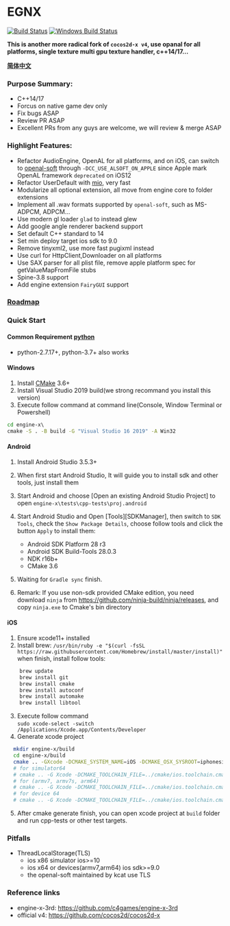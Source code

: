 # EGNX
[![Build Status](https://travis-ci.com/c4games/engine-x.svg?branch=master)](https://travis-ci.com/c4games/engine-x)
[![Windows Build Status](https://ci.appveyor.com/api/projects/status/4936wev2r2ot606s/branch/master?svg=true)](https://ci.appveyor.com/project/halx99/engine-x)

**This is another more radical fork of ```cocos2d-x v4```, use opanal for all platforms, single texture multi gpu texture handler, c++14/17...**  
  
**[简体中文](README_CN.md)**
  
### Purpose Summary:
* C++14/17
* Forcus on native game dev only
* Fix bugs ASAP
* Review PR ASAP
* Excellent PRs from any guys are welcome, we will review & merge ASAP
  
### Highlight Features:
* Refactor AudioEngine, OpenAL for all platforms, and on iOS, can switch to [openal-soft](https://github.com/kcat/openal-soft) through ```-DCC_USE_ALSOFT_ON_APPLE``` since Apple mark OpenAL framework ```deprecated``` on iOS12
* Refactor UserDefault with [mio](https://github.com/mandreyel/mio), very fast
* Modularize all optional extension, all move from engine core to folder extensions
* Implement all .wav formats supported by ```openal-soft```, such as MS-ADPCM, ADPCM...
* Use modern gl loader ```glad``` to instead glew
* Add google angle renderer backend support
* Set default C++ standard to 14
* Set min deploy target ios sdk to 9.0
* Remove tinyxml2, use more fast pugixml instead
* Use curl for HttpClient,Downloader on all platforms
* Use SAX parser for all plist file, remove apple platform spec for getValueMapFromFile stubs
* Spine-3.8 support
* Add engine extension ```FairyGUI``` support

### [Roadmap](https://github.com/c4games/engine-x/issues/1)

### Quick Start
#### Common Requirement [python](https://www.python.org/downloads/)
  * python-2.7.17+, python-3.7+ also works

#### Windows
  1. Install [CMake](https://cmake.org/) 3.6+  
  2. Install Visual Studio 2019 build(we strong recommand you install this version)  
  3. Execute follow command at command line(Console, Window Terminal or Powershell)
  ```bat
  cd engine-x\
  cmake -S . -B build -G "Visual Studio 16 2019" -A Win32
  ```
  

#### Android
  1. Install Android Studio 3.5.3+
  2. When first start Android Studio, It will guide you to install sdk and other tools, just install them
  3. Start Android and choose [Open an existing Android Studio Project] to open ```engine-x\tests\cpp-tests\proj.android```
  4. Start Android Studio and Open [Tools][SDKManager], then switch to ```SDK Tools```, check the ```Show Package Details```, choose follow tools and click the button ```Apply``` to install them:  
     * Android SDK Platform 28 r3  
     * Android SDK Build-Tools 28.0.3  
     * NDK r16b+  
     * CMake 3.6  
    
  5. Waiting for ```Gradle sync``` finish.
  
  6. Remark: If you use non-sdk provided CMake edition, you need download ```ninja``` from https://github.com/ninja-build/ninja/releases, and copy ```ninja.exe``` to Cmake's bin directory

#### iOS
  1. Ensure xcode11+ installed
  2. Install brew: ```/usr/bin/ruby -e "$(curl -fsSL https://raw.githubusercontent.com/Homebrew/install/master/install)"```  
  when finish, install follow tools:
  ```sh
      brew update
      brew install git
      brew install cmake
      brew install autoconf
      brew install automake
      brew install libtool
  ```
  3. Execute follow command   
  ```sudo xcode-select -switch /Applications/Xcode.app/Contents/Developer```  
  4. Generate xcode project
  ```sh
    mkdir engine-x/build
    cd engine-x/build
    cmake .. -GXcode -DCMAKE_SYSTEM_NAME=iOS -DCMAKE_OSX_SYSROOT=iphonesimulator
    # for simulator64
    # cmake .. -G Xcode -DCMAKE_TOOLCHAIN_FILE=../cmake/ios.toolchain.cmake -DPLATFORM=SIMULATOR64 -DENABLE_ARC=0 -DENABLE_BITCODE=0
    # for (armv7, armv7s, arm64)
    # cmake .. -G Xcode -DCMAKE_TOOLCHAIN_FILE=../cmake/ios.toolchain.cmake -DPLATFORM=OS -DENABLE_ARC=0 -DENABLE_BITCODE=0
    # for device 64
    # cmake .. -G Xcode -DCMAKE_TOOLCHAIN_FILE=../cmake/ios.toolchain.cmake -DPLATFORM=OS64 -DENABLE_ARC=0 -DENABLE_BITCODE=0
  ```
  5. After cmake generate finish, you can open xcode project at ```build``` folder and run cpp-tests or other test targets.

### Pitfalls
  * ThreadLocalStorage(TLS) 
    - ios x86 simulator ios>=10
    - ios x64 or devices(armv7,arm64) ios sdk>=9.0
    - the openal-soft maintained by kcat use TLS

### Reference links
  * engine-x-3rd: https://github.com/c4games/engine-x-3rd
  * official v4: https://github.com/cocos2d/cocos2d-x
